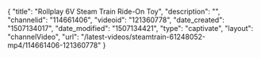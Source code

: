 {
    "title": "Rollplay 6V Steam Train Ride-On Toy",
    "description": "",
    "channelid": "114661406",
    "videoid": "121360778",
    "date_created": "1507134017",
    "date_modified": "1507134421",
    "type": "captivate",
    "layout": "channelVideo",
    "url": "\/latest-videos\/steamtrain-61248052-mp4\/114661406-121360778"
}